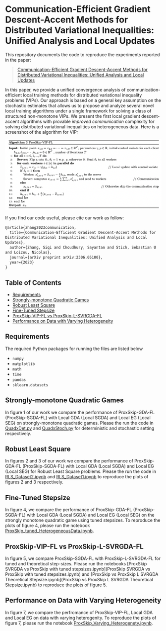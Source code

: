 # Communication-Efficient Gradient Descent-Accent Methods for Distributed Variational Inequalities: Unified Analysis and Local Updates

This repository documents the code to reproduce the experiments reported in the paper:

> [Communication-Efficient Gradient Descent-Accent Methods for Distributed Variational Inequalities: Unified Analysis and Local Updates](https://arxiv.org/pdf/2306.05100.pdf)

In this paper, we provide a unified convergence analysis of communication-efficient local training methods for distributed variational inequality problems (VIPs). Our approach is based on a general key assumption on the stochastic estimates that allows us to propose and analyze several novel local training algorithms under a single framework for solving a class of structured non-monotone VIPs. We present the first local gradient descent-accent algorithms with provable _improved communication_ complexity for solving distributed variational inequalities on heterogeneous data. Here is a screenshot of the algorithm for VIP:

![ProxSkipVIPFLalgo](image/ProxSkipVIPFLalgo.png)

If you find our code useful, please cite our work as follow:

```
@article{zhang2023communication,
  title={Communication-Efficient Gradient Descent-Accent Methods for Distributed Variational Inequalities: Unified Analysis and Local Updates},
  author={Zhang, Siqi and Choudhury, Sayantan and Stich, Sebastian U and Loizou, Nicolas},
  journal={arXiv preprint arXiv:2306.05100},
  year={2023}
}
```


## Table of Contents

<!--ts-->
   * [Requirements](#requirements)
   * [Strongly-monotone Quadratic Games](#strongly-monotone-quadratic-games)
   * [Robust Least Square](#robust-least-square)
   * [Fine-Tuned Stepsize](#Fine-Tuned-Stepsize)
   * [ProxSkip-VIP-FL vs ProxSkip-L-SVRGDA-FL](#ProxSkip-VIP-FL-vs-ProxSkip-L-SVRGDA-FL)
   * [Performance on Data with Varying Heterogeneity](Performance-on-Data-with-Varying-Heterogeneity)
   
<!--te-->

## Requirements

The required Python packages for running the files are listed below
 * ```numpy```
 * ```matplotlib```
 * ```math```
 * ```time```
 * ```pandas```
 * ```sklearn.datasets```

## Strongly-monotone Quadratic Games

In figure 1 of our work we compare the performance of ProxSkip-GDA-FL (ProxSkip-SGDA-FL) with Local GDA (Local SGDA) and Local EG (Local SEG) on strongly-monotone quadratic games. Please the run the code in [QuadxDet.py](QuadxDet.py) and [QuadxStoch.py](QuadxStoch1.py) for deterministic and stochastic setting respectively. 

## Robust Least Square

In figures 2 and 3 of our work we compare the performance of ProxSkip-GDA-FL (ProxSkip-SGDA-FL) with Local GDA (Local SGDA) and Local EG (Local SEG) for Robust Least Square problems. Please the run the code in [RLS_Dataset2.ipynb](RLS_Dataset2.ipynb) and [RLS_Dataset1.ipynb](RLS_Dataset1.ipynb) to reproduce the plots of figures 2 and 3 respectively.

## Fine-Tuned Stepsize

In figure 4, we compare the performance of ProxSkip-GDA-FL (ProxSkip-SGDA-FL) with Local GDA (Local SGDA) and Local EG (Local SEG) on the strongly monotone quadratic game using tuned stepsizes. To reproduce the plots of figure 4, please run the notebook [ProxSkip_tuned_HeterogeneousData.ipynb](ProxSkip_tuned_HeterogeneousData.ipynb). 

## ProxSkip-VIP-FL vs ProxSkip-L-SVRGDA-FL

In figure 5, we compare ProxSkip-SGDA-FL with ProxSkip-L-SVRGDA-FL for tuned and theoretical step-sizes. Please run the notebooks [ProxSkip SVRGDA vs ProxSkip with tuned stepsizes.ipynb](ProxSkip SVRGDA vs ProxSkip with tuned stepsizes.ipynb) and [ProxSkip vs ProxSkip L SVRGDA Theoretical Stepsize.ipynb](ProxSkip vs ProxSkip L SVRGDA Theoretical Stepsize.ipynb) to reproduce the plots of figure 5.


## Performance on Data with Varying Heterogeneity
In figure 7, we compare the perfromance of ProxSkip-VIP-FL, Local GDA and Local EG on data with varying heterogenity. To reproduce the plots of figure 7, please run the notebook [ProxSkip_Varying_Heterogenety.ipynb](ProxSkip_Varying_Heterogenety.ipynb).

